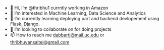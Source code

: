 - 👋 Hi, I’m @thribhu1 currntly working in Amazon
- 👀 I’m interested in Machine Learning, Data Science and Analytics
- 🌱 I’m currently learning deploying part and backend devlopement using Flask, Django.
- 💞️ I’m looking to collaborate on for doing projects
- 📫 How to reach me dabbartj@mail.uc.edu or thribhuvansaitej@gmail.com

<!---
thribhu1/thribhu1 is a ✨ special ✨ repository because its `README.md` (this file) appears on your GitHub profile.
You can click the Preview link to take a look at your changes.
--->
